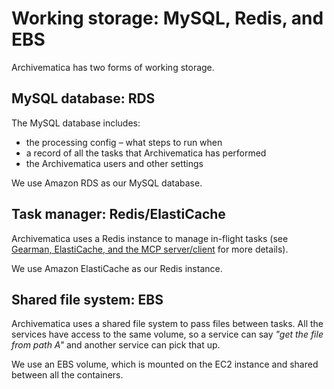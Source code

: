 # Working storage: MySQL, Redis, and EBS

Archivematica has two forms of working storage.

## MySQL database: RDS

The MySQL database includes:

* the processing config – what steps to run when
* a record of all the tasks that Archivematica has performed
* the Archivematica users and other settings

We use Amazon RDS as our MySQL database.

## Task manager: Redis/ElastiCache

Archivematica uses a Redis instance to manage in-flight tasks (see [Gearman, ElastiCache, and the MCP server/client](gearman-elasticache-and-the-mcp-server-client.md) for more details).

We use Amazon ElastiCache as our Redis instance.

## Shared file system: EBS

Archivematica uses a shared file system to pass files between tasks. All the services have access to the same volume, so a service can say _"get the file from path A"_ and another service can pick that up.

We use an EBS volume, which is mounted on the EC2 instance and shared between all the containers.

